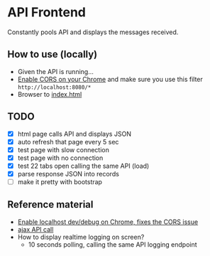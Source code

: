 # API Frontend

Constantly pools API and displays the messages received.

## How to use (locally)

- Given the API is running...
- [Enable CORS on your Chrome](https://chrome.google.com/webstore/detail/allow-control-allow-origi/nlfbmbojpeacfghkpbjhddihlkkiljbi) and make sure you use this filter `http://localhost:8080/*`
- Browser to [index.html](./index.html)

## TODO

- [X] html page calls API and displays JSON
- [X] auto refresh that page every 5 sec
- [X] test page with slow connection
- [X] test page with no connection
- [X] test 22 tabs open calling the same API (load)
- [X] parse response JSON into records
- [ ] make it pretty with bootstrap

## Reference material

- [Enable localhost dev/debug on Chrome, fixes the CORS issue](http://stackoverflow.com/a/38000615/675577)
- [ajax API call](https://gist.github.com/zuch/3720842)
- How to display realtime logging on screen?
  - 10 seconds polling, calling the same API logging endpoint
